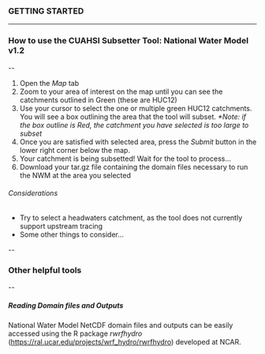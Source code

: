 ### GETTING STARTED  
---

### How to use the CUAHSI Subsetter Tool: National Water Model v1.2
--

1. Open the _Map_ tab
2. Zoom to your area of interest on the map until you can see the catchments outlined in Green (these are HUC12)
3. Use your cursor to select the one or multiple green HUC12 catchments. You will see a box outlining the area that the tool will subset. _*Note: if the box outline is Red, the catchment you have selected is too large to subset_
4. Once you are satisfied with selected area, press the _Submit_ button in the lower right corner below the map.
5. Your catchment is being subsetted! Wait for the tool to process...
6. Download your tar.gz file containing the domain files necessary to run the NWM at the area you selected

###### Considerations
- Try to select a headwaters catchment, as the tool does not currently support upstream tracing
- Some other things to consider...

--
### Other helpful tools
--
##### Reading Domain files and Outputs
National Water Model NetCDF domain files and outputs can be easily accessed using the R package _rwrfhydro_ (<https://ral.ucar.edu/projects/wrf_hydro/rwrfhydro>) developed at NCAR. 
